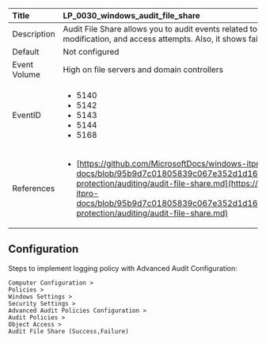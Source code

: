 | Title          | LP_0030_windows_audit_file_share                                                                     |
|:---------------|:--------------------------------------------------------------------------------|
| Description    | Audit File Share allows you to audit events related to file  shares: creation, deletion, modification, and access attempts.  Also, it shows failed SMB SPN checks.                                                               |
| Default        | Not configured                                                                   |
| Event Volume   | High on file servers and domain controllers                                                                    |
| EventID        | <ul><li>5140</li><li>5142</li><li>5143</li><li>5144</li><li>5168</li></ul>         |
| References     | <ul><li>[https://github.com/MicrosoftDocs/windows-itpro-docs/blob/95b9d7c01805839c067e352d1d16702604b15f11/windows/security/threat-protection/auditing/audit-file-share.md](https://github.com/MicrosoftDocs/windows-itpro-docs/blob/95b9d7c01805839c067e352d1d16702604b15f11/windows/security/threat-protection/auditing/audit-file-share.md)</li></ul> |



## Configuration

Steps to implement logging policy with Advanced Audit Configuration:
```
Computer Configuration > 
Policies > 
Windows Settings > 
Security Settings > 
Advanced Audit Policies Configuration > 
Audit Policies > 
Object Access > 
Audit File Share (Success,Failure)
```


